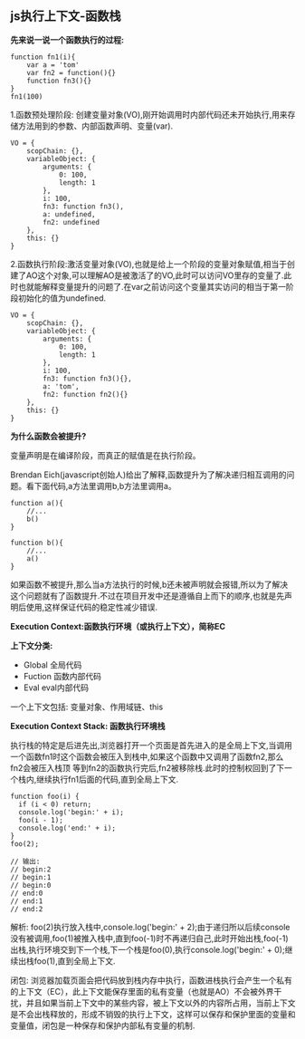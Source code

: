 ## js执行上下文-函数栈 ##

**先来说一说一个函数执行的过程:**

    function fn1(i){
        var a = 'tom'
        var fn2 = function(){}
        function fn3(){}
    }
    fn1(100) 



1.函数预处理阶段: 创建变量对象(VO),刚开始调用时内部代码还未开始执行,用来存储方法用到的参数、内部函数声明、变量(var).

	VO = {
	    scopChain: {},
	    variableObject: {
	        arguments: {
	            0: 100,
	            length: 1
	        },
	        i: 100,
	        fn3: function fn3(),
	        a: undefined,
	        fn2: undefined
	    },
	    this: {}
	}


2.函数执行阶段:激活变量对象(VO),也就是给上一个阶段的变量对象赋值,相当于创建了AO这个对象,可以理解AO是被激活了的VO,此时可以访问VO里存的变量了.此时也就能解释变量提升的问题了.在var之前访问这个变量其实访问的相当于第一阶段初始化的值为undefined.

	VO = {
	    scopChain: {},
	    variableObject: {
	        arguments: {
	            0: 100,
	            length: 1
	        },
	        i: 100,
	        fn3: function fn3(){},
	        a: 'tom',
	        fn2: function fn2(){}
	    },
	    this: {}
	}

**为什么函数会被提升?**

变量声明是在编译阶段，而真正的赋值是在执行阶段。

Brendan Eich(javascript创始人)给出了解释,函数提升为了解决递归相互调用的问题。看下面代码,a方法里调用b,b方法里调用a。

    function a(){
    	//...
    	b()
    }
    
    function b(){
    	//...
    	a()
    }
如果函数不被提升,那么当a方法执行的时候,b还未被声明就会报错,所以为了解决这个问题就有了函数提升.不过在项目开发中还是遵循自上而下的顺序,也就是先声明后使用,这样保证代码的稳定性减少错误.

**Execution Context:函数执行环境（或执行上下文），简称EC**

**上下文分类:**

  - Global 全局代码
  - Fuction 函数内部代码
  - Eval eval内部代码
  
  一个上下文包括: 变量对象、作用域链、this

**Execution Context Stack: 函数执行环境栈**

执行栈的特定是后进先出,浏览器打开一个页面是首先进入的是全局上下文,当调用一个函数fn1时这个函数会被压入到栈中,如果这个函数中又调用了函数fn2,那么fn2会被压入栈顶 等到fn2的函数执行完后,fn2被移除栈.此时的控制权回到了下一个栈内,继续执行fn1后面的代码,直到全局上下文.

    function foo(i) {
      if (i < 0) return;
      console.log('begin:' + i);
      foo(i - 1);
      console.log('end:' + i);
    }
    foo(2);
    
    // 输出:
    // begin:2
    // begin:1
    // begin:0
    // end:0
    // end:1
    // end:2
解析:
foo(2)执行放入栈中,console.log('begin:' + 2);由于递归所以后续console没有被调用,foo(1)被推入栈中,直到foo(-1)时不再递归自己,此时开始出栈,foo(-1)出栈,执行环境交到下一个栈,下一个栈是foo(0),执行console.log('begin:' + 0);继续出栈foo(1),直到全局上下文.


闭包:
浏览器加载页面会把代码放到栈内存中执行，函数进栈执行会产生一个私有的上下文（EC），此上下文能保存里面的私有变量（也就是AO）不会被外界干扰，并且如果当前上下文中的某些内容，被上下文以外的内容所占用，当前上下文是不会出栈释放的，形成不销毁的执行上下文，这样可以保存和保护里面的变量和变量值，闭包是一种保存和保护内部私有变量的机制.